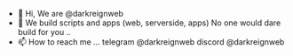 - 👋 Hi, We are @darkreignweb
- 👀 We build scripts and apps (web, serverside, apps) No one would dare build for you ..
- 📫 How to reach me ... telegram @darkreignweb discord @darkreignweb

<!---
darkreignweb/darkreignweb is a ✨ special ✨ repository because its `README.md` (this file) appears on your GitHub profile.
You can click the Preview link to take a look at your changes.
--->
